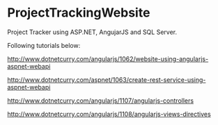 # ProjectTrackingWebsite

Project Tracker using ASP.NET, AngujarJS and SQL Server.

Following tutorials below:
 
<http://www.dotnetcurry.com/angularjs/1062/website-using-angularjs-aspnet-webapi>

<http://www.dotnetcurry.com/aspnet/1063/create-rest-service-using-aspnet-webapi>

<http://www.dotnetcurry.com/angularjs/1107/angularjs-controllers>

<http://www.dotnetcurry.com/angularjs/1108/angularjs-views-directives>

